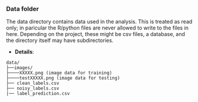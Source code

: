 ### Data folder

The data directory contains data used in the analysis. This is treated as read only; in paricular the R/python files are never allowed to write to the files in here. Depending on the project, these might be csv files, a database, and the directory itself may have subdirectories.

+ **Details**: 
```
data/
├──images/
├────XXXXX.png (image data for training)
├────testXXXXX.png (image data for testing)
├── clean_labels.csv
├── noisy_labels.csv
|── label_prediction.csv

```
